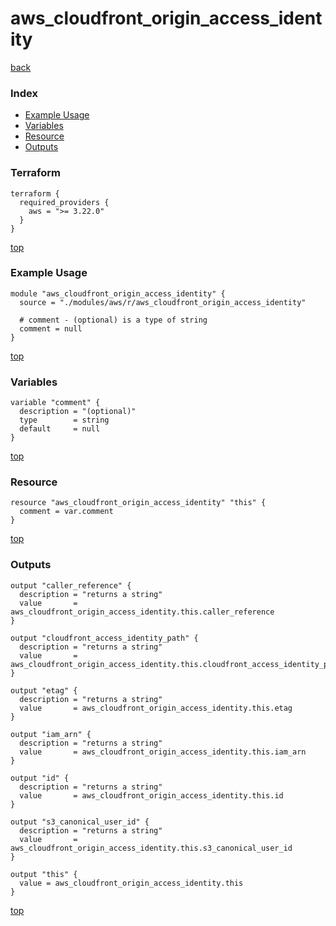 # aws_cloudfront_origin_access_identity

[back](../aws.md)

### Index

- [Example Usage](#example-usage)
- [Variables](#variables)
- [Resource](#resource)
- [Outputs](#outputs)

### Terraform

```hcl
terraform {
  required_providers {
    aws = ">= 3.22.0"
  }
}
```

[top](#index)

### Example Usage

```hcl
module "aws_cloudfront_origin_access_identity" {
  source = "./modules/aws/r/aws_cloudfront_origin_access_identity"

  # comment - (optional) is a type of string
  comment = null
}
```

[top](#index)

### Variables

```hcl
variable "comment" {
  description = "(optional)"
  type        = string
  default     = null
}
```

[top](#index)

### Resource

```hcl
resource "aws_cloudfront_origin_access_identity" "this" {
  comment = var.comment
}
```

[top](#index)

### Outputs

```hcl
output "caller_reference" {
  description = "returns a string"
  value       = aws_cloudfront_origin_access_identity.this.caller_reference
}

output "cloudfront_access_identity_path" {
  description = "returns a string"
  value       = aws_cloudfront_origin_access_identity.this.cloudfront_access_identity_path
}

output "etag" {
  description = "returns a string"
  value       = aws_cloudfront_origin_access_identity.this.etag
}

output "iam_arn" {
  description = "returns a string"
  value       = aws_cloudfront_origin_access_identity.this.iam_arn
}

output "id" {
  description = "returns a string"
  value       = aws_cloudfront_origin_access_identity.this.id
}

output "s3_canonical_user_id" {
  description = "returns a string"
  value       = aws_cloudfront_origin_access_identity.this.s3_canonical_user_id
}

output "this" {
  value = aws_cloudfront_origin_access_identity.this
}
```

[top](#index)
